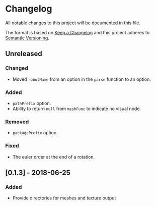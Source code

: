 # Changelog
All notable changes to this project will be documented in this file.

The format is based on [Keep a Changelog](http://keepachangelog.com/en/1.0.0/)
and this project adheres to [Semantic Versioning](http://semver.org/spec/v2.0.0.html).

## Unreleased
### Changed
- Moved `robotName` from an option in the `parse` function to an option.

### Added
- `pathPrefix` option.
- Ability to return `null` from `meshFunc` to indicate no visual node.

### Removed
- `packagePrefix` option.

### Fixed
- The euler order at the end of a rotation.

## [0.1.3] - 2018-06-25
### Added
- Provide directories for meshes and texture output
